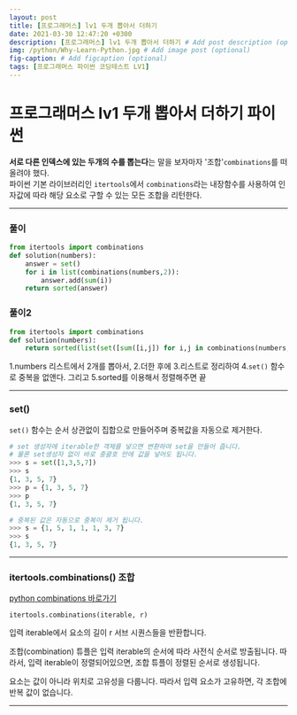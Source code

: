 ```yaml
---
layout: post
title: [프로그래머스] lv1 두개 뽑아서 더하기
date: 2021-03-30 12:47:20 +0300
description: [프로그래머스] lv1 두개 뽑아서 더하기 # Add post description (optional)
img: /python/Why-Learn-Python.jpg # Add image post (optional)
fig-caption: # Add figcaption (optional)
tags: [프로그래머스 파이썬 코딩테스트 LV1]
---
```


# 프로그래머스 lv1 두개 뽑아서 더하기 파이썬

**서로 다른 인덱스에 있는 두개의 수를 뽑는다**는 말을 보자마자 '조합'`combinations`를 떠올려야 했다. <br>
파이썬 기본 라이브러리인 `itertools`에서 `combinations`라는 내장함수를 사용하여 인자값에 따라 해당 요소로 구할 수 있는 모든 조합을 리턴한다. 

---

### 풀이
```python
from itertools import combinations
def solution(numbers):
    answer = set()
    for i in list(combinations(numbers,2)):
        answer.add(sum(i))
    return sorted(answer)
```

### 풀이2
```python
from itertools import combinations
def solution(numbers):
    return sorted(list(set([sum([i,j]) for i,j in combinations(numbers,2)])))
```
1.numbers 리스트에서 2개를 뽑아서, 2.더한 후에 3.리스트로 정리하여 4.`set()` 함수로 중복을 없앤다. 그리고 5.sorted를 이용해서 정렬해주면 끝

---

### set()

`set()` 함수는 순서 상관없이 집합으로 만들어주며 중복값을 자동으로 제거한다.

```python
# set 생성자에 iterable한 객체를 넣으면 변환하여 set을 만들어 줍니다.
# 물론 set생성자 없이 바로 중괄호 안에 값을 넣어도 됩니다.
>>> s = set([1,3,5,7])
>>> s
{1, 3, 5, 7}
>>> p = {1, 3, 5, 7}
>>> p
{1, 3, 5, 7}

# 중복된 값은 자동으로 중복이 제거 됩니다.
>>> s = {1, 5, 1, 1, 1, 3, 7}
>>> s
{1, 3, 5, 7}
```
---

### itertools.combinations() 조합

[python combinations 바로가기](https://docs.python.org/ko/3/library/itertools.html?highlight=combinations#itertools.combinations)<br>

`itertools.combinations(iterable, r)`

입력 iterable에서 요소의 길이 r 서브 시퀀스들을 반환합니다.

조합(combination) 튜플은 입력 iterable의 순서에 따라 사전식 순서로 방출됩니다. 따라서, 입력 iterable이 정렬되어있으면, 조합 튜플이 정렬된 순서로 생성됩니다.

요소는 값이 아니라 위치로 고유성을 다룹니다. 따라서 입력 요소가 고유하면, 각 조합에 반복 값이 없습니다.

---